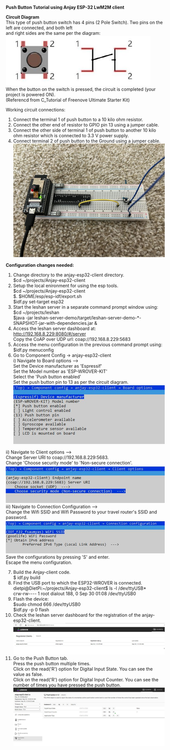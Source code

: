 **Push Button Tutorial using Anjay ESP-32 LwM2M client**

**Circuit Diagram**<br/>
This type of push button switch has 4 pins (2 Pole Switch). Two pins on the left are connected, and both left<br/>
and right sides are the same per the diagram:<br/>
![PushButton_component](/Anjay-esp32-client/image/PushButton_component.JPG)<br/>
When the button on the switch is pressed, the circuit is completed (your project is powered ON).<br/>
(Referencd from C_Tutorial of Freenove Ultimate Starter Kit)<br/>

Working circuit connections:<br/>
1. Connect the terminal 1 of push button to a 10 kilo ohm resistor.<br/>
2. Connect the other end of resistor to GPIO pin 13 using a jumper cable.<br/>
3. Connect the other side of terminal 1 of push button to another 10 kilo ohm resistor which is connected to 3.3 V power supply.
4. Connect terminal 2 of push button to the Ground using a jumper cable.
![Circuit_Diagram_Push_Button](/Anjay-esp32-client/image/Circuit_Diagram_Push_Button.jpeg)<br/>

**Configuration changes needed:**
1. Change directory to the anjay-esp32-client directory.<br/>
$cd ~/projects/Anjay-esp32-client<br/>
2. Setup the local enironment for using the esp tools.<br/>
$cd ~/projects/Anjay-esp32-client<br/>
$. $HOME/esp/esp-idf/export.sh<br/>
$idf.py set-target esp32 <br/>
3. Start the leshan server in a separate command prompt window using:<br/>
$cd ~/projects/leshan<br/>
$java -jar leshan-server-demo/target/leshan-server-demo-*-SNAPSHOT-jar-with-dependencies.jar &<br/>
4. Access the leshan server dashboard at:<br/>
http://192.168.8.229:8080/#/server<br/>
Copy the CoAP over UDP url: coap://192.168.8.229:5683<br/>
5. Access the menu configuration in the previous command prompt using:<br/>
$idf.py menuconfig<br/>
6. Go to Component Config -> anjay-esp32-client<br/>
i) Navigate to Board options --> <br/>
Set the Device manufacturer as 'Espressif'<br/>
Set the Model number as 'ESP-WROVER-KIT'<br/>
Select the 'Push button enabled'<br/>
Set the push button pin to 13 as per the circuit diagram.<br/>
![PushButton_Board_options](/Anjay-esp32-client/image/PushButton_Board_options.JPG)<br/>

ii) Navigate to Client options --><br/>
Change Server URI to coap://192.168.8.229:5683.<br/>
Change 'Choose security mode' to 'Non-secure connection'.<br/>
![PushButton_Client_options](/Anjay-esp32-client/image/PushButton_Client_options.JPG)<br/>
iii) Navigate to Connection Configuration --> <br/>
Change the Wifi SSID and Wifi Password to your travel router's SSID and password.<br/>
![PushButton_Conn_Config](/Anjay-esp32-client/image/PushButton_Conn_Config.JPG)<br/>
Save the configurations by pressing 'S' and enter.<br/>
Escape the menu configuration.<br/>

7. Build the Anjay-client code.<br/>
$ idf.py build<br/>
8. Find the USB port to which the ESP32-WROVER is connected.<br/>
dietpi@DietPi:~/projects/Anjay-esp32-client$ ls -l /dev/ttyUSB*<br/>
crw-rw---- 1 root dialout 188, 0 Sep 30 01:08 /dev/ttyUSB0<br/>
9. Flash the device:<br/>
$sudo chmod 666 /dev/ttyUSB0<br/>
$idf.py -p 0 flash<br/>
10. Check the leshan server dashboard for the registration of the anjay-esp32-client.<br/>
![Anjay-esp32-client](/Anjay-esp32-client/image/Anjay-esp32-client.JPG)<br/>
11. Go to the Push Button tab.<br/>
Press the push button multiple times.<br/>
Click on the read('R') option for Digital Input State. You can see the value as false.<br/>
Click on the read('R') option for Digital Input Counter. You can see the number of times you have pressed the push button.<br/>
![PushButton_Output](/Anjay-esp32-client/image/PushButton_Output.JPG)<br/>



